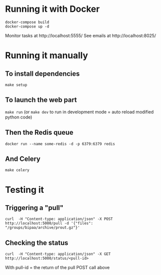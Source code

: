 # Running it with Docker

```
docker-compose build
docker-compose up -d
```

Monitor tasks at http://localhost:5555/
See emails at http://localhost:8025/

# Running it manually

## To install dependencies

`make setup`

## To launch the web part

`make run`
(or `make dev` to run in development mode = auto reload modified python code)

## Then the Redis queue

`docker run --name some-redis -d -p 6379:6379 redis`

## And Celery

`make celery`

# Testing it

## Triggering a "pull"

`curl  -H "Content-type: application/json" -X POST http://localhost:5000/pull -d '{"files": "/groups/bipaa/archive/prout.gz"}'`

## Checking the status

`curl  -H "Content-type: application/json" -X GET http://localhost:5000/status/<pull-id>`

With pull-id = the return of the pull POST call above
